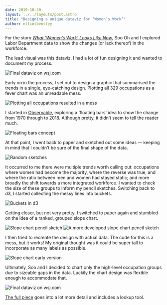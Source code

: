 ```yaml
---
date: 2019-10-30
layout: ../../layouts/post.astro
title: "Designing a unique dataviz for ‘Women’s Work’"
author: elliotbentley
---
```


For the story [_What ‘Women’s Work’ Looks Like Now_](https://www.wsj.com/graphics/what-womens-work-looks-like/), Soo Oh and I explored Labor Department data to show the changes (or lack thereof) in the workforce.

The lead visual was this dataviz. I had a lot of fun designing it and wanted to document my process.

![Final dataviz on wsj.com](/assets/womens-work-dataviz/final-dataviz.png)

Early on in the process, I set out to design a graphic that summarised the trends in a single, eye-catching design. Plotting all 329 occupations as a fever chart was an unreadable mess.

![Plotting all occupations resulted in a mess](/assets/womens-work-dataviz/mess.png)

I started in [Observable](https://observablehq.com), exploring a ‘floating bars’ idea to show the change from 1970 through to 2018. Although pretty, it didn’t seem to tell the reader much.

![Floating bars concept](/assets/womens-work-dataviz/floating-bars.png)

At that point, I went back to paper and sketched out some ideas — keeping in mind that I couldn’t be sure of the final shape of the data.

![Random sketches](/assets/womens-work-dataviz/random-sketches.jpg)

It occurred to me there were multiple trends worth calling out: occupations where women had become the majority, where the reverse was true, and where the ratio between men and women had stayed static; and more broadly the shift towards a more integrated workforce. I wanted to check the size of these groups to inform my pencil sketches. Switching back to d3, I started collecting the messy lines into buckets.

![Buckets in d3](/assets/womens-work-dataviz/buckets-in-d3.png)

Getting closer, but not very pretty. I switched to paper again and stumbled on the idea of a ranked, grouped slope chart.

![Slope chart pencil sketch](/assets/womens-work-dataviz/slope-chart-sketch.jpg)
![A more developed slope chart pencil sketch](/assets/womens-work-dataviz/slope-chart-sketch-2.jpg)

I then tried to recreate the design with actual data. The code for this is a mess, but it works! My original thought was it could be super tall to incorporate as many labels as possible.

![Slope chart early version](/assets/womens-work-dataviz/slope-chart-early.png)

Ultimately, Soo and I decided to chart only the high-level occupation groups due to sizeable gaps in the data. Luckily the chart design was flexible enough to accommodate that.

![Final dataviz on wsj.com](/assets/womens-work-dataviz/final-dataviz.png)

[The full piece](https://www.wsj.com/graphics/what-womens-work-looks-like/) goes into a lot more detail and includes a lookup tool.